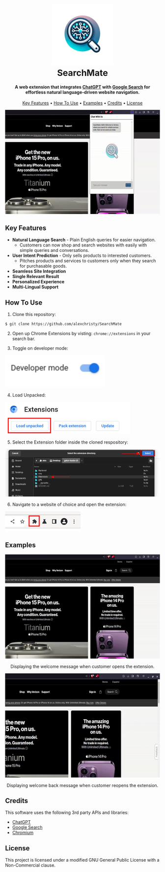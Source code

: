
<h1 align="center">
  <br>
  <a href="#"><img src="https://raw.githubusercontent.com/alexchristy/SearchMate/main/Extension/img/logo.png" alt="SearchMate" width="200"></a>
  <br>
  SearchMate
  <br>
</h1>

<h4 align="center">A web extension that integrates <a href="https://chat.openai.com" target="_blank">ChatGPT</a> with <a href="https://google.com" target="_blank">Google Search</a> for effortless natural language-driven website navigation.</h4>

<p align="center">
  <a href="#key-features">Key Features</a> •
  <a href="#how-to-use">How To Use</a> •
  <a href="#examples">Examples</a> •
  <a href="#credits">Credits</a> •
  <a href="#license">License</a>
</p>

<p align="center">
	<img src="https://raw.githubusercontent.com/alexchristy/SearchMate/main/gifs/query.gif" width="600" height="338">
</p>

## Key Features

* **Natural Language Search** - Plain English queries for easier navigation.
  - Customers can now shop and search websites with easily with simple queries and conversations.
* **User Intent Prediction** - Only sells products to interested customers.
  - Pitches products and services to customers only when they search for purchasable goods.
* **Seamless Site Integration**
* **Single Relevant Result**
* **Personalized Experience**
* **Multi-Lingual Support**

## How To Use

1. Clone this repository:

```bash
$ git clone https://github.com/alexchristy/SearchMate
```

2. Open up Chrome Extensions by visting: `chrome://extensions` in your search bar.

3. Toggle on developer mode:

<p>
	<img src="https://raw.githubusercontent.com/alexchristy/SearchMate/main/Extension/img/developer_toggle.png" width="324" height="104">
</p>

4. Load Unpacked:

<p>
	<img src="https://raw.githubusercontent.com/alexchristy/SearchMate/main/Extension/img/load_unpacked.png">
</p>

5. Select the Extension folder inside the cloned respository:

<p>
	<img src="https://raw.githubusercontent.com/alexchristy/SearchMate/main/Extension/img/select_extension_folder.png">
</p>


6. Navigate to a website of choice and open the extension:

<p>
	<img src="https://raw.githubusercontent.com/alexchristy/SearchMate/main/Extension/img/open_extension.png">
</p>

## Examples

<p align="center">
	<img src="https://raw.githubusercontent.com/alexchristy/SearchMate/main/gifs/open.gif" width="600" height="338">
</p>
<p align="center"> Displaying the welcome message when customer opens the extension.</p>

<p align="center">
	<img src="https://raw.githubusercontent.com/alexchristy/SearchMate/main/gifs/welcome.gif" width="600" height="338">
</p>
<p align="center"> Displaying welcome back message when customer reopens the extension.</p>



## Credits

This software uses the following 3rd party APIs and libraries:

- [ChatGPT](https://chat.openai.com/)
- [Google Search](https://google.com/)
- [Chromium](https://www.chromium.org)

## License

This project is licensed under a modified GNU General Public License with a Non-Commercial clause.
